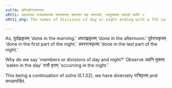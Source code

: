 ```yaml
---
sutra: क्तेनाहोरात्रावयवाः
vRtti: अहरवयवा रात्र्यवयवाश्च सप्तम्यन्ताः क्तान्तेन सह समस्यते, तत्पुरुषश्च समासो भवति ॥
vRtti_eng: The names of divisions of day or night ending with a 7th case-affix are compounded with words ending with the affix _kta_; and the resulting compound is _Tat-purusha_.

---
```

As, पूर्वाह्णकृतम् ‘done in the morning.' अपराह्णकृतम् ‘done in the afternoon.' पूर्वरात्रकृतम् ‘done in the first part of the night.' अपररात्रकृतम् ‘done in the last part of the night.'

Why do we say 'members or divisions of day and night?' Observe अहनि भुक्तम्  'eaten in the day' रात्रौ वृत्तम् 'occurring in the night.'

This being a continuation of _sútra_ (II.1.32), we have diversely रात्रिवृत्तम् and सन्ध्यागर्जितं.